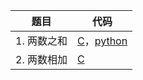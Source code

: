 

|题目|代码|
|---------|-------|
|1. 两数之和|[C](src/1.Two-Sum/c.cpp)，[python](src/1.Two-Sum/python.py)|
|2. 两数相加|[C](src/2.Add-Two-Numbers/c.cpp)|
